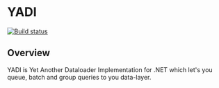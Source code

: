 # YADI

[![Build status](https://ci.appveyor.com/api/projects/status/bd8w3xxjky0xumg9/branch/master?svg=true)](https://ci.appveyor.com/project/huysentruitw/yadi/branch/master)

## Overview

YADI is Yet Another Dataloader Implementation for .NET which let's you queue, batch and group queries to you data-layer.
